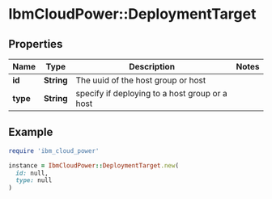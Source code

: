 # IbmCloudPower::DeploymentTarget

## Properties

| Name | Type | Description | Notes |
| ---- | ---- | ----------- | ----- |
| **id** | **String** | The uuid of the host group or host |  |
| **type** | **String** | specify if deploying to a host group or a host |  |

## Example

```ruby
require 'ibm_cloud_power'

instance = IbmCloudPower::DeploymentTarget.new(
  id: null,
  type: null
)
```

